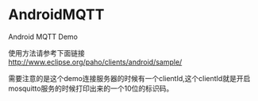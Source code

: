 # AndroidMQTT
Android MQTT Demo

使用方法请参考下面链接
http://www.eclipse.org/paho/clients/android/sample/

需要注意的是这个demo连接服务器的时候有一个clientId,这个clientId就是开启mosquitto服务的时候打印出来的一个10位的标识码。
